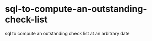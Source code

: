 # sql-to-compute-an-outstanding-check-list
sql to compute an outstanding check list at an arbitrary date
